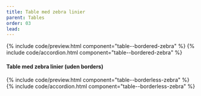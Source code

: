 ```yaml
---
title: Table med zebra linier
parent: Tables
order: 03
lead: 
---
```


{% include code/preview.html component="table--bordered-zebra" %}
{% include code/accordion.html component="table--bordered-zebra" %}

<h4 class="h4">Table med zebra linier (uden borders)</h4>
{% include code/preview.html component="table--borderless-zebra" %}
{% include code/accordion.html component="table--borderless-zebra" %}